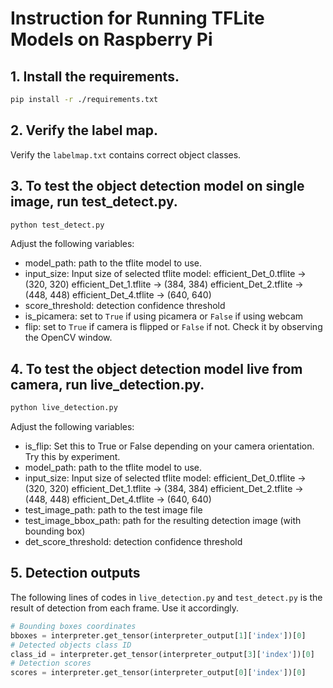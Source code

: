 # Instruction for Running TFLite Models on Raspberry Pi

## 1. Install the requirements.

```sh
pip install -r ./requirements.txt
```

## 2. Verify the label map.
Verify the `labelmap.txt` contains correct object classes.


## 3. To test the object detection model on single image, run test_detect.py.

```sh
python test_detect.py
```

Adjust the following variables:

* model_path: path to the tflite model to use.
* input_size: Input size of selected tflite model:
    efficient_Det_0.tflite -> (320, 320)
    efficient_Det_1.tflite -> (384, 384)
    efficient_Det_2.tflite -> (448, 448)
    efficient_Det_4.tflite -> (640, 640)
* score_threshold: detection confidence threshold
* is_picamera: set to `True` if using picamera or `False` if using webcam
* flip: set to `True` if camera is flipped or `False` if not. Check it by observing the OpenCV window.



## 4. To test the object detection model live from camera, run live_detection.py.

```sh
python live_detection.py
```

Adjust the following variables:

* is_flip: Set this to True or False depending on your camera orientation. Try this by experiment.
* model_path: path to the tflite model to use.
* input_size: Input size of selected tflite model:
    efficient_Det_0.tflite -> (320, 320)
    efficient_Det_1.tflite -> (384, 384)
    efficient_Det_2.tflite -> (448, 448)
    efficient_Det_4.tflite -> (640, 640)
* test_image_path: path to the test image file
* test_image_bbox_path: path for the resulting detection image (with bounding box)
* det_score_threshold: detection confidence threshold


## 5. Detection outputs

The following lines of codes in `live_detection.py` and `test_detect.py` is the result of detection from each frame. Use it accordingly.

```python
# Bounding boxes coordinates
bboxes = interpreter.get_tensor(interpreter_output[1]['index'])[0]
# Detected objects class ID
class_id = interpreter.get_tensor(interpreter_output[3]['index'])[0]
# Detection scores
scores = interpreter.get_tensor(interpreter_output[0]['index'])[0]
```